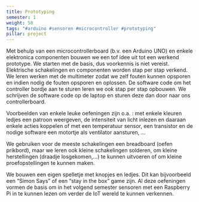 ```yaml
---
title: Prototyping
semester: 1
weight: 50
tags: "#arduino #sensoren #microcontroller #prototyping"
pillar: project
---
```

Met behulp van een microcontrollerboard (b.v. een Arduino UNO) en enkele elektronica componenten bouwen we een tof idee uit tot een werkend prototype. We starten met de basis, dus voorkennis is niet vereist. Elektrische schakelingen en componenten worden stap per stap verkend. We leren werken met de multimeter zodat we zelf fouten kunnen opsporen en indien nodig de fouten opsporen en oplossen. De software code om het controller bordje aan te sturen leren we ook stap per stap opbouwen. We schrijven de software code op de laptop en sturen deze dan door naar ons controllerboard.

Voorbeelden van enkele leuke oefeningen zijn o.a. : met enkele kleuren ledjes een patroon weergeven, de intensiteit van licht inlezen en daaraan enkele acties koppelen of met een temperatuur sensor, een transistor en de nodige software een motortje als ventilator aansturen, ...

We gebruiken voor de meeste schakelingen een breadboard (oefen prikbord), maar we leren ook kleine schakelingen solderen, om kleine herstellingen (draadje losgekomen,…) te kunnen uitvoeren of om kleine proefopstellingen te kunnen maken.

We bouwen een eigen spelletje met knopjes en ledjes. Dit kan bijvoorbeeld een “Simon Says” of een “stay in the box” game zijn. Al deze oefeningen vormen de basis om in het volgend semester sensoren met een Raspberry Pi in te kunnen lezen om verder de IoT wereld te kunnen verkennen.
